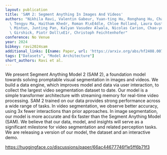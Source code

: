```yaml
---
layout: publication
title: 'SAM 2: Segment Anything In Images And Videos'
authors: "Nikhila Ravi, Valentin Gabeur, Yuan-ting Hu, Ronghang Hu, Chaitanya Ryali,\
  \ Tengyu Ma, Haitham Khedr, Roman R\xE4dle, Chloe Rolland, Laura Gustafson, Eric\
  \ Mintun, Junting Pan, Kalyan Vasudev Alwala, Nicolas Carion, Chao-yuan Wu, Ross\
  \ Girshick, Piotr Doll\xE1r, Christoph Feichtenhofer"
conference: No Venue
year: 2024
bibkey: ravi2024sam
additional_links: [{name: Paper, url: 'https://arxiv.org/abs/hf2408.00714'}]
tags: ["Datasets", "Model Architecture"]
short_authors: Ravi et al.
---
```

We present Segment Anything Model 2 (SAM 2), a foundation model towards solving promptable visual segmentation in images and videos. We build a data engine, which improves model and data via user interaction, to collect the largest video segmentation dataset to date. Our model is a simple transformer architecture with streaming memory for real-time video processing. SAM 2 trained on our data provides strong performance across a wide range of tasks. In video segmentation, we observe better accuracy, using 3x fewer interactions than prior approaches. In image segmentation, our model is more accurate and 6x faster than the Segment Anything Model (SAM). We believe that our data, model, and insights will serve as a significant milestone for video segmentation and related perception tasks. We are releasing a version of our model, the dataset and an interactive demo.

https://huggingface.co/discussions/paper/66ac44677746f1e5ff6b71f3